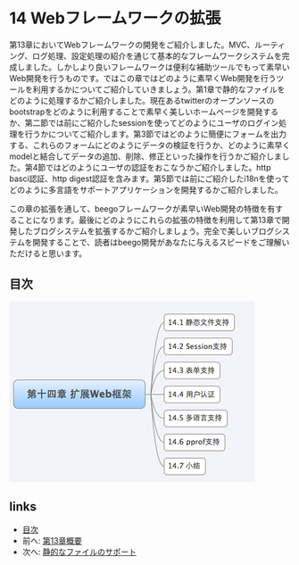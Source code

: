 # 14 Webフレームワークの拡張
第13章においてWebフレームワークの開発をご紹介しました。MVC、ルーティング、ログ処理、設定処理の紹介を通じて基本的なフレームワークシステムを完成しました。しかしより良いフレームワークは便利な補助ツールでもって素早いWeb開発を行うものです。ではこの章ではどのように素早くWeb開発を行うツールを利用するかについてご紹介していきましょう。第1章で静的なファイルをどのように処理するかご紹介しました。現在あるtwitterのオープンソースのbootstrapをどのように利用することで素早く美しいホームページを開発するか、第二節では前にご紹介したsessionを使ってどのようにユーザのログイン処理を行うかについてご紹介します。第3節ではどのように簡便にフォームを出力する、これらのフォームにどのようにデータの検証を行うか、どのように素早くmodelと結合してデータの追加、削除、修正といった操作を行うかご紹介しました。第4節ではどのようにユーザの認証をおこなうかご紹介しました。http basci認証、http digest認証を含みます。第5節では前にご紹介したi18nを使ってどのように多言語をサポートアプリケーションを開発するかご紹介しました。

この章の拡張を通して、beegoフレームワークが素早いWeb開発の特徴を有することになります。最後にどのようにこれらの拡張の特徴を利用して第13章で開発したブログシステムを拡張するかご紹介しましょう。完全で美しいブログシステムを開発することで、読者はbeego開発があなたに与えるスピードをご理解いただけると思います。

## 目次
![](images/navi14.png?raw=true)

## links
   * [目次](<preface.md>)
   * 前へ: [第13章概要](<13.6.md>)
   * 次へ: [静的なファイルのサポート](<14.1.md>)
